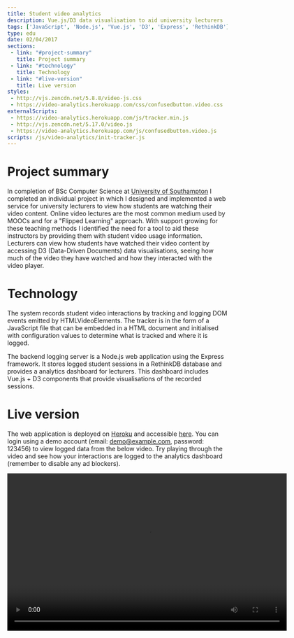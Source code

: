 ```yaml
---
title: Student video analytics
description: Vue.js/D3 data visualisation to aid university lecturers
tags: ['JavaScript', 'Node.js', 'Vue.js', 'D3', 'Express', 'RethinkDB']
type: edu
date: 02/04/2017
sections:
 - link: "#project-summary"
   title: Project summary
 - link: "#technology"
   title: Technology
 - link: "#live-version"
   title: Live version
styles:
 - http://vjs.zencdn.net/5.8.8/video-js.css
 - https://video-analytics.herokuapp.com/css/confusedbutton.video.css
externalScripts:
 - https://video-analytics.herokuapp.com/js/tracker.min.js
 - http://vjs.zencdn.net/5.17.0/video.js
 - https://video-analytics.herokuapp.com/js/confusedbutton.video.js
scripts: /js/video-analytics/init-tracker.js
---
```

# Project summary

In completion of BSc Computer Science at [University of Southampton](https://southampton.ac.uk) I completed an individual project in which I designed and implemented a web service for university lecturers to view how students are watching their video content. Online video lectures are the most common medium used by MOOCs and for a "Flipped Learning" approach. With support growing for these teaching methods I identified the need for a tool to aid these instructors by providing them with student video usage information. Lecturers can view how students have watched their video content by accessing D3 (Data-Driven Documents) data visualisations, seeing how much of the video they have watched and how they interacted with the video player.

# Technology

The system records student video interactions by tracking and logging DOM events emitted by HTMLVideoElements. The tracker is in the form of a JavaScript file that can be embedded in a HTML document and initialised with configuration values to determine what is tracked and where it is logged.

The backend logging server is a Node.js web application using the Express framework. It stores logged student sessions in a RethinkDB database and provides a analytics dashboard for lecturers. This dashboard includes Vue.js + D3 components that provide visualisations of the recorded sessions.

# Live version

The web application is deployed on [Heroku](https://heroku.com) and accessible [here](https://video-analytics.heroku.com). You can login using a demo account (email: demo@example.com, password: 123456) to view logged data from the below video. Try playing through the video and see how your interactions are logged to the analytics dashboard (remember to disable any ad blockers).

<video id="video-player" class="video-js" controls preload="auto" width="640" height="360">
  <source src="/videos/secrets-x-chromosome.mp4"></source>
  <p class="vjs-no-js">
    To view this video please enable JavaScript, and consider upgrading to a web browser that <a href="http://videojs.com/html5-video-support/" target="_blank">supports HTML5 video</a>
  </p>
</video>
